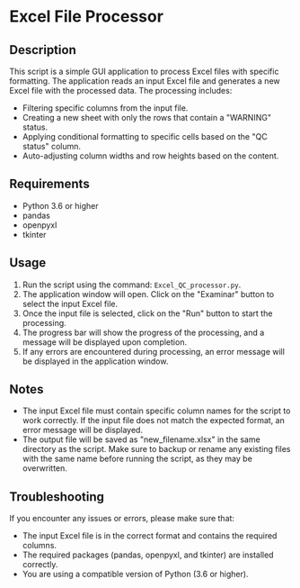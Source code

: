 # Excel File Processor

## Description
This script is a simple GUI application to process Excel files with specific formatting. The application reads an input Excel file and generates a new Excel file with the processed data. The processing includes:
- Filtering specific columns from the input file.
- Creating a new sheet with only the rows that contain a "WARNING" status.
- Applying conditional formatting to specific cells based on the "QC status" column.
- Auto-adjusting column widths and row heights based on the content.

## Requirements
- Python 3.6 or higher
- pandas
- openpyxl
- tkinter


## Usage
1. Run the script using the command: `Excel_QC_processor.py`.
2. The application window will open. Click on the "Examinar" button to select the input Excel file.
3. Once the input file is selected, click on the "Run" button to start the processing.
4. The progress bar will show the progress of the processing, and a message will be displayed upon completion.
5. If any errors are encountered during processing, an error message will be displayed in the application window.

## Notes
- The input Excel file must contain specific column names for the script to work correctly. If the input file does not match the expected format, an error message will be displayed.
- The output file will be saved as "new_filename.xlsx" in the same directory as the script. Make sure to backup or rename any existing files with the same name before running the script, as they may be overwritten.

## Troubleshooting
If you encounter any issues or errors, please make sure that:
- The input Excel file is in the correct format and contains the required columns.
- The required packages (pandas, openpyxl, and tkinter) are installed correctly.
- You are using a compatible version of Python (3.6 or higher).
